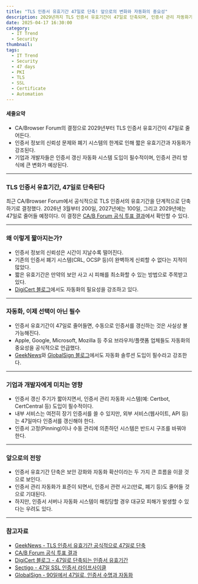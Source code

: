 ```yaml
---
title: "TLS 인증서 유효기간 47일로 단축! 앞으로의 변화와 자동화의 중요성"
description: 2029년까지 TLS 인증서 유효기간이 47일로 단축되며, 인증서 관리 자동화가 필수로 자리잡게 된다.
date: 2025-04-17 16:30:00
category:
  - IT Trend
  - Security
thumbnail: 
tags:
  - IT Trend
  - Security
  - 47 days
  - PKI
  - TLS
  - SSL
  - Certificate
  - Automation
---
```

#### 세줄요약
- CA/Browser Forum의 결정으로 2029년부터 TLS 인증서 유효기간이 47일로 줄어든다.
- 인증서 정보의 신뢰성 문제와 폐기 시스템의 한계로 인해 짧은 유효기간과 자동화가 강조된다.
- 기업과 개발자들은 인증서 갱신 자동화 시스템 도입이 필수적이며, 인증서 관리 방식에 큰 변화가 예상된다.

---

### TLS 인증서 유효기간, 47일로 단축된다

최근 CA/Browser Forum에서 공식적으로 TLS 인증서의 유효기간을 단계적으로 단축하기로 결정했다.
2026년 3월부터 200일, 2027년에는 100일, 그리고 2029년에는 47일로 줄어들 예정이다.
이 결정은 [CA/B Forum 공식 투표 결과](https://groups.google.com/a/groups.cabforum.org/g/servercert-wg/c/9768xgUUfhQ?pli=1)에서 확인할 수 있다.

---

### 왜 이렇게 짧아지는가?

- 인증서 정보의 신뢰성은 시간이 지날수록 떨어진다.
- 기존의 인증서 폐기 시스템(CRL, OCSP 등)이 완벽하게 신뢰할 수 없다는 지적이 많았다.
- 짧은 유효기간은 만약의 보안 사고 시 피해를 최소화할 수 있는 방법으로 주목받고 있다.
- [DigiCert 블로그](https://www.digicert.com/blog/tls-certificate-lifetimes-will-officially-reduce-to-47-days)에서도 자동화의 필요성을 강조하고 있다.

---

### 자동화, 이제 선택이 아닌 필수

- 인증서 유효기간이 47일로 줄어들면, 수동으로 인증서를 갱신하는 것은 사실상 불가능해진다.
- Apple, Google, Microsoft, Mozilla 등 주요 브라우저/플랫폼 업체들도 자동화의 중요성을 공식적으로 언급했다.
- [GeekNews](https://news.hada.io/topic?id=20371)와 [GlobalSign 블로그](https://www.globalsign.com/en/blog/90-days-to-47-certificate-lifespans-and-automation)에서도 자동화 솔루션 도입이 필수라고 강조한다.

---

### 기업과 개발자에게 미치는 영향

- 인증서 갱신 주기가 짧아지면서, 인증서 관리 자동화 시스템(예: Certbot, CertCentral 등) 도입이 필수적이다.
- 내부 서비스는 여전히 장기 인증서를 쓸 수 있지만, 외부 서비스(웹사이트, API 등)는 47일마다 인증서를 갱신해야 한다.
- 인증서 고정(Pinning)이나 수동 관리에 의존하던 시스템은 반드시 구조를 바꿔야 한다.

---

### 앞으로의 전망

- 인증서 유효기간 단축은 보안 강화와 자동화 확산이라는 두 가지 큰 흐름을 이끌 것으로 보인다.
- 인증서 관리 자동화가 표준이 되면서, 인증서 관련 사고(만료, 폐기 등)도 줄어들 것으로 기대된다.
- 하지만, 인증서 서버나 자동화 시스템이 해킹당할 경우 대규모 피해가 발생할 수 있다는 우려도 있다.

---

### 참고자료

- [GeekNews - TLS 인증서 유효기간 공식적으로 47일로 단축](https://news.hada.io/topic?id=20371)
- [CA/B Forum 공식 투표 결과](https://groups.google.com/a/groups.cabforum.org/g/servercert-wg/c/9768xgUUfhQ?pli=1)
- [DigiCert 블로그 - 47일로 단축되는 인증서 유효기간](https://www.digicert.com/blog/tls-certificate-lifetimes-will-officially-reduce-to-47-days)
- [Sectigo - 47일 SSL 인증서 라이프사이클](https://www.sectigo.com/resource-library/47-day-ssl-certificate-lifecycle-future-security)
- [GlobalSign - 90일에서 47일로, 인증서 수명과 자동화](https://www.globalsign.com/en/blog/90-days-to-47-certificate-lifespans-and-automation)